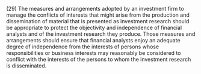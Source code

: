 (29) The measures and arrangements adopted by an investment firm to manage the conflicts of interests that might arise from the production and dissemination of material that is presented as investment research should be appropriate to protect the objectivity and independence of financial analysts and of the investment research they produce. Those measures and arrangements should ensure that financial analysts enjoy an adequate degree of independence from the interests of persons whose responsibilities or business interests may reasonably be considered to conflict with the interests of the persons to whom the investment research is disseminated.